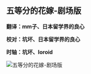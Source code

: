 ## 五等分的花嫁-剧场版

**翻译：mm子、日本留学界的良心**

**校对：坑坏、日本留学界的良心**

**时轴：坑坏、Ioroid**

![五等分的花嫁-剧场版](https://images2.imgbox.com/85/12/agsNSWGM_o.png)
